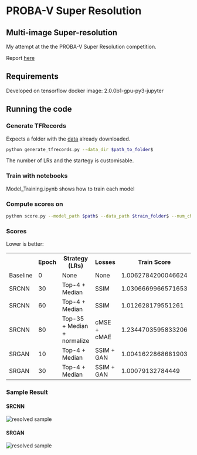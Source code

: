 # PROBA-V Super Resolution
## Multi-image Super-resolution

My attempt at the the PROBA-V Super Resolution competition.

Report [here](https://neuralburst.com/probav-super-resolution/ "Report")

## Requirements
Developed on tensorflow docker image: 2.0.0b1-gpu-py3-jupyter

## Running the code

### Generate TFRecords
Expects a folder with the [data](https://kelvins.esa.int/proba-v-super-resolution/data/ "Data") already downloaded.
```bash
python generate_tfrecords.py --data_dir $path_to_folder$
```
The number of LRs and the startegy is customisable.

### Train with notebooks

Model_Training.ipynb shows how to train each model

### Compute scores on

```bash
python score.py --model_path $path$ --data_path $train_folder$ --num_channel $number_LRs$
```

### Scores
Lower is better:
<table class="tg">
  <tr>
    <th class="tg-0pky"></th>
    <th class="tg-0pky">Epoch</th>
    <th class="tg-0pky">Strategy (LRs)</th>
    <th class="tg-0pky">Losses</th>
    <th class="tg-0pky">Train Score</th>
    <th class="tg-0pky">Test Score</th>
  </tr>
  <tr>
    <td class="tg-0pky">Baseline</td>
    <td class="tg-0pky">0</td>
    <td class="tg-0pky">None</td>
    <td class="tg-0pky">None</td>
    <td class="tg-0pky">1.0062784200046624</td>
    <td class="tg-0pky">1.00000007339574</td>
  </tr>
  <tr>
    <td class="tg-0pky">SRCNN</td>
    <td class="tg-0pky">30</td>
    <td class="tg-0pky">Top-4 + Median</td>
    <td class="tg-0pky">SSIM</td>
    <td class="tg-0pky">1.0306669966571653</td>
    <td class="tg-0pky">###</td>
  </tr>
  <tr>
    <td class="tg-0pky">SRCNN</td>
    <td class="tg-0pky">60</td>
    <td class="tg-0pky">Top-4 + Median</td>
    <td class="tg-0pky">SSIM</td>
    <td class="tg-0pky">1.012628179551261</td>
    <td class="tg-0pky">###</td>
  </tr>
  <tr>
    <td class="tg-0pky">SRCNN</td>
    <td class="tg-0pky">80</td>
    <td class="tg-0pky">Top-35 + Median + normalize</td>
    <td class="tg-0pky">cMSE + cMAE</td>
    <td class="tg-0pky">1.2344703595833206</td>
    <td class="tg-0pky">###</td>
  </tr>
  <tr>
    <td class="tg-0pky">SRGAN</td>
    <td class="tg-0pky">10</td>
    <td class="tg-0pky">Top-4 + Median</td>
    <td class="tg-0pky">SSIM + GAN</td>
    <td class="tg-0pky">1.0041622868681903</td>
    <td class="tg-0pky">###</td>
  </tr>
  <tr>
    <td class="tg-0lax">SRGAN</td>
    <td class="tg-0lax">30</td>
    <td class="tg-0lax">Top-4 + Median</td>
    <td class="tg-0lax">SSIM + GAN</td>
    <td class="tg-0lax">1.00079132784449</td>
    <td class="tg-0lax">###</td>
  </tr>
</table>

### Sample Result

#### SRCNN
![resolved sample](https://neuralburst.com/content/images/2019/07/image-3.png)

#### SRGAN
![resolved sample](https://neuralburst.com/content/images/2019/07/image-6.png)
